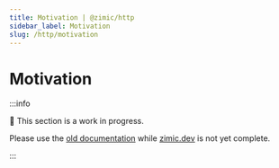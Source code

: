 ```yaml
---
title: Motivation | @zimic/http
sidebar_label: Motivation
slug: /http/motivation
---
```


# Motivation

:::info

🚧 This section is a work in progress.

Please use the [old documentation](https://github.com/zimicjs/zimic/wiki) while [zimic.dev](https://zimic.dev) is not
yet complete.

:::
